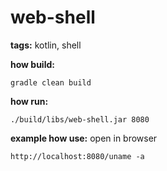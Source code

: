 # web-shell
**tags:** kotlin, shell

**how build:**
```
gradle clean build
```

**how run:**
```
./build/libs/web-shell.jar 8080
```

**example how use:**
open in browser
```
http://localhost:8080/uname -a
```
